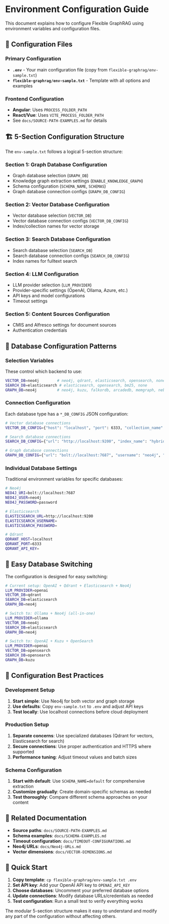 # Environment Configuration Guide

This document explains how to configure Flexible GraphRAG using environment variables and configuration files.

## 📁 **Configuration Files**

### **Primary Configuration**
- **`.env`** - Your main configuration file (copy from `flexible-graphrag/env-sample.txt`)
- **`flexible-graphrag/env-sample.txt`** - Template with all options and examples

### **Frontend Configuration**
- **Angular**: Uses `PROCESS_FOLDER_PATH` 
- **React/Vue**: Uses `VITE_PROCESS_FOLDER_PATH`
- See `docs/SOURCE-PATH-EXAMPLES.md` for details

## 🏗️ **5-Section Configuration Structure**

The `env-sample.txt` follows a logical 5-section structure:

### **Section 1: Graph Database Configuration**
- Graph database selection (`GRAPH_DB`)
- Knowledge graph extraction settings (`ENABLE_KNOWLEDGE_GRAPH`)
- Schema configuration (`SCHEMA_NAME`, `SCHEMAS`)
- Graph database connection configs (`GRAPH_DB_CONFIG`)

### **Section 2: Vector Database Configuration**  
- Vector database selection (`VECTOR_DB`)
- Vector database connection configs (`VECTOR_DB_CONFIG`)
- Index/collection names for vector storage

### **Section 3: Search Database Configuration**
- Search database selection (`SEARCH_DB`)
- Search database connection configs (`SEARCH_DB_CONFIG`) 
- Index names for fulltext search

### **Section 4: LLM Configuration**
- LLM provider selection (`LLM_PROVIDER`)
- Provider-specific settings (OpenAI, Ollama, Azure, etc.)
- API keys and model configurations
- Timeout settings

### **Section 5: Content Sources Configuration**
- CMIS and Alfresco settings for document sources
- Authentication credentials

## 🔧 **Database Configuration Patterns**

### **Selection Variables**
These control which backend to use:
```bash
VECTOR_DB=neo4j        # neo4j, qdrant, elasticsearch, opensearch, none
SEARCH_DB=elasticsearch # elasticsearch, opensearch, bm25, none  
GRAPH_DB=neo4j         # neo4j, kuzu, falkordb, arcadedb, memgraph, nebula, neptune, neptune_analytics, none
```

### **Connection Configuration**
Each database type has a `*_DB_CONFIG` JSON configuration:
```bash
# Vector database connections
VECTOR_DB_CONFIG={"host": "localhost", "port": 6333, "collection_name": "hybrid_search_vector"}

# Search database connections  
SEARCH_DB_CONFIG={"url": "http://localhost:9200", "index_name": "hybrid_search_fulltext"}

# Graph database connections
GRAPH_DB_CONFIG={"url": "bolt://localhost:7687", "username": "neo4j", "password": "password"}
```

### **Individual Database Settings**
Traditional environment variables for specific databases:
```bash
# Neo4j
NEO4J_URI=bolt://localhost:7687
NEO4J_USER=neo4j
NEO4J_PASSWORD=password

# Elasticsearch
ELASTICSEARCH_URL=http://localhost:9200
ELASTICSEARCH_USERNAME=
ELASTICSEARCH_PASSWORD=

# Qdrant
QDRANT_HOST=localhost
QDRANT_PORT=6333
QDRANT_API_KEY=
```

## 🎯 **Easy Database Switching**

The configuration is designed for easy switching:

```bash
# Current setup: OpenAI + Qdrant + Elasticsearch + Neo4j
LLM_PROVIDER=openai
VECTOR_DB=qdrant
SEARCH_DB=elasticsearch  
GRAPH_DB=neo4j

# Switch to: Ollama + Neo4j (all-in-one)
LLM_PROVIDER=ollama
VECTOR_DB=neo4j
SEARCH_DB=elasticsearch
GRAPH_DB=neo4j

# Switch to: OpenAI + Kuzu + OpenSearch
LLM_PROVIDER=openai  
VECTOR_DB=opensearch
SEARCH_DB=opensearch
GRAPH_DB=kuzu
```

## 📝 **Configuration Best Practices**

### **Development Setup**
1. **Start simple**: Use Neo4j for both vector and graph storage
2. **Use defaults**: Copy `env-sample.txt` to `.env` and adjust API keys
3. **Test locally**: Use localhost connections before cloud deployment

### **Production Setup**
1. **Separate concerns**: Use specialized databases (Qdrant for vectors, Elasticsearch for search)
2. **Secure connections**: Use proper authentication and HTTPS where supported
3. **Performance tuning**: Adjust timeout values and batch sizes

### **Schema Configuration**
1. **Start with default**: Use `SCHEMA_NAME=default` for comprehensive extraction
2. **Customize gradually**: Create domain-specific schemas as needed
3. **Test thoroughly**: Compare different schema approaches on your content

## 🔗 **Related Documentation**

- **Source paths**: `docs/SOURCE-PATH-EXAMPLES.md`
- **Schema examples**: `docs/SCHEMA-EXAMPLES.md`
- **Timeout configuration**: `docs/TIMEOUT-CONFIGURATIONS.md`
- **Neo4j URLs**: `docs/Neo4j-URLs.md`
- **Vector dimensions**: `docs/VECTOR-DIMENSIONS.md`

## 🚀 **Quick Start**

1. **Copy template**: `cp flexible-graphrag/env-sample.txt .env`
2. **Set API key**: Add your OpenAI API key to `OPENAI_API_KEY`
3. **Choose databases**: Uncomment your preferred database options
4. **Update connections**: Modify database URLs/credentials as needed
5. **Test configuration**: Run a small test to verify everything works

The modular 5-section structure makes it easy to understand and modify any part of the configuration without affecting others.
